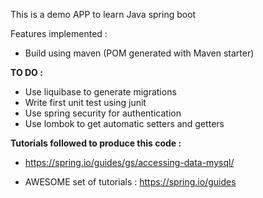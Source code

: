 This is a demo APP to learn Java spring boot

Features implemented :

- Build using maven (POM generated with Maven starter)

**TO DO :**

- Use liquibase to generate migrations
- Write first unit test using junit
- Use spring security for authentication
- Use lombok to get automatic setters and getters

**Tutorials followed to produce this code :**

- https://spring.io/guides/gs/accessing-data-mysql/

- AWESOME set of tutorials : https://spring.io/guides